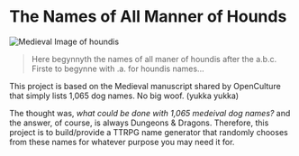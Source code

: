 # The Names of All Manner of Hounds

![Medieval Image of houndis](https://cdn8.openculture.com/2022/11/24222653/Livre_de_Chasse_40v-1.jpg)

> Here begynnyth the names of all maner of houndis after the a.b.c. Firste to begynne with .a. for houndis names...

This project is based on the Medieval manuscript shared by OpenCulture that simply lists 1,065 dog names. No big woof. (yukka yukka)

The thought was, _what could be done with 1,065 medeival dog names?_ and the answer, of course, is always Dungeons & Dragons. Therefore, this project is to build/provide a TTRPG name generator that randomly chooses from these names for whatever purpose you may need it for.